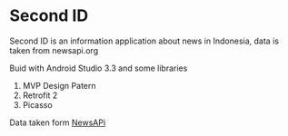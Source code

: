 # Second ID
Second ID is an information application about news in Indonesia, data is taken from newsapi.org

Buid with Android Studio 3.3 and some libraries
1. MVP Design Patern
2. Retrofit 2
3. Picasso

Data taken form [NewsAPi](https://newsapi.org/)
